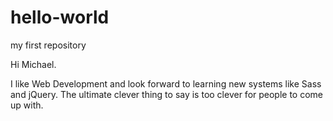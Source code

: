 # hello-world
my first repository

Hi Michael.

I like Web Development and look forward to learning new systems like Sass and jQuery.
The ultimate clever thing to say is too clever for people to come up with.
